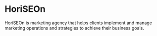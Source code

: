 # HoriSEOn

HoriSEOn is marketing agency that helps clients implement and manage marketing operations and strategies to achieve their business goals.
